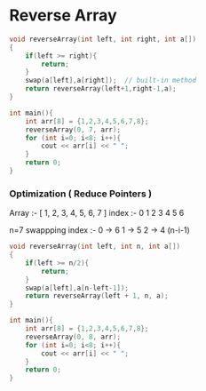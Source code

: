 # Reverse Array

```c
void reverseArray(int left, int right, int a[])
{
    if(left >= right){
        return;
    }
    swap(a[left],a[right]);  // built-in method
    return reverseArray(left+1,right-1,a);
}

int main(){
    int arr[8] = {1,2,3,4,5,6,7,8};
    reverseArray(0, 7, arr);
    for (int i=0; i<8; i++){
        cout << arr[i] << " ";
    }
    return 0;
}
```

### Optimization ( Reduce Pointers )

Array           :- [ 1, 2, 3, 4, 5, 6, 7 ]
index           :-   0  1  2  3  4  5  6

n=7
swappping index :-   0 -> 6
                     1 -> 5
                     2 -> 4  (n-i-1)


```c
void reverseArray(int left, int n, int a[])
{
    if(left >= n/2){
        return;
    }
    swap(a[left],a[n-left-1]);
    return reverseArray(left + 1, n, a);
}

int main(){
    int arr[8] = {1,2,3,4,5,6,7,8};
    reverseArray(0, 8, arr);
    for (int i=0; i<8; i++){
        cout << arr[i] << " ";
    }
    return 0;
}
```
